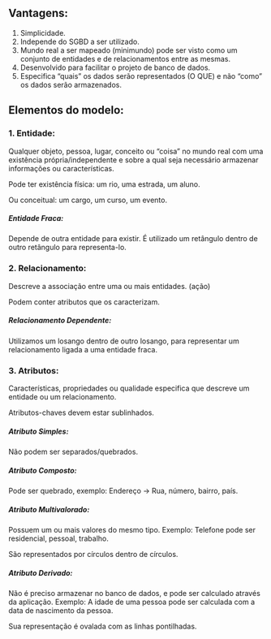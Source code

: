 ## **Vantagens**:  
1. Simplicidade.
2. Independe do SGBD a ser utilizado.
3. Mundo real a ser mapeado (minimundo) pode ser visto como um conjunto de entidades e de relacionamentos entre as mesmas.  
4. Desenvolvido para facilitar o projeto de banco de dados.  
5. Especifica “quais” os dados serão representados (O QUE) e não “como” os dados serão armazenados.  
## **Elementos do modelo**:  
### 1. Entidade:
Qualquer objeto, pessoa, lugar, conceito ou “coisa” no mundo real com uma existência própria/independente e sobre a qual seja necessário armazenar informações ou características.

Pode ter existência física:
um rio, uma estrada, um aluno.

Ou conceitual:
um cargo, um curso, um evento.

##### Entidade Fraca:
Depende de outra entidade para existir. É utilizado um retângulo dentro de outro retângulo para representa-lo.

### 2. Relacionamento:
Descreve a associação entre uma ou mais entidades. (ação)

Podem conter atributos que os caracterizam.

##### Relacionamento Dependente:
Utilizamos um losango dentro de outro losango, para representar um relacionamento ligada a uma entidade fraca.

### 3. Atributos:
Características, propriedades ou qualidade especifica que descreve um entidade ou um relacionamento.

Atributos-chaves devem estar sublinhados.

##### Atributo Simples:
Não podem ser separados/quebrados.

##### Atributo Composto:
Pode ser quebrado, exemplo:
Endereço -> Rua, número, bairro, país.

##### Atributo Multivalorado:
Possuem um ou mais valores do mesmo tipo. Exemplo: Telefone pode ser residencial, pessoal, trabalho.

São representados por círculos dentro de círculos.

##### Atributo Derivado:
Não é preciso armazenar no banco de dados, e pode ser calculado através da aplicação. Exemplo: A idade de uma pessoa pode ser calculada com a data de nascimento da pessoa.

Sua representação é ovalada com as linhas pontilhadas.




